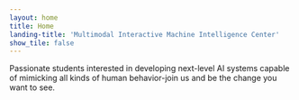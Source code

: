 ```yaml
---
layout: home
title: Home
landing-title: 'Multimodal Interactive Machine Intelligence Center'
show_tile: false
---
```

Passionate students interested in developing next-level AI systems capable of mimicking all kinds of human behavior-join us and be the change you want to see.